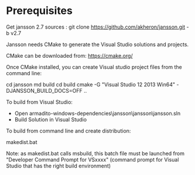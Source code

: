 Prerequisites
==============

Get jansson 2.7 sources :
   git clone https://github.com/akheron/jansson.git -b v2.7


Jansson needs CMake to generate the Visual Studio solutions and projects.

CMake can be downloaded from:
   https://cmake.org/

Once CMake installed, you can create Visual studio project files from the command line:

   cd jansson
   md build
   cd build
   cmake -G "Visual Studio 12 2013 Win64" -DJANSSON_BUILD_DOCS=OFF ..

To build from Visual Studio:

* Open armadito-windows-dependencies\jansson\jansson\jansson.sln
* Build Solution in Visual Studio

To build from command line and create distribution:

   makedist.bat

Note: as makedist.bat calls msbuild, this batch file must be launched
from "Developer Command Prompt for VSxxxx" (command prompt for Visual
Studio that has the right build environment)


